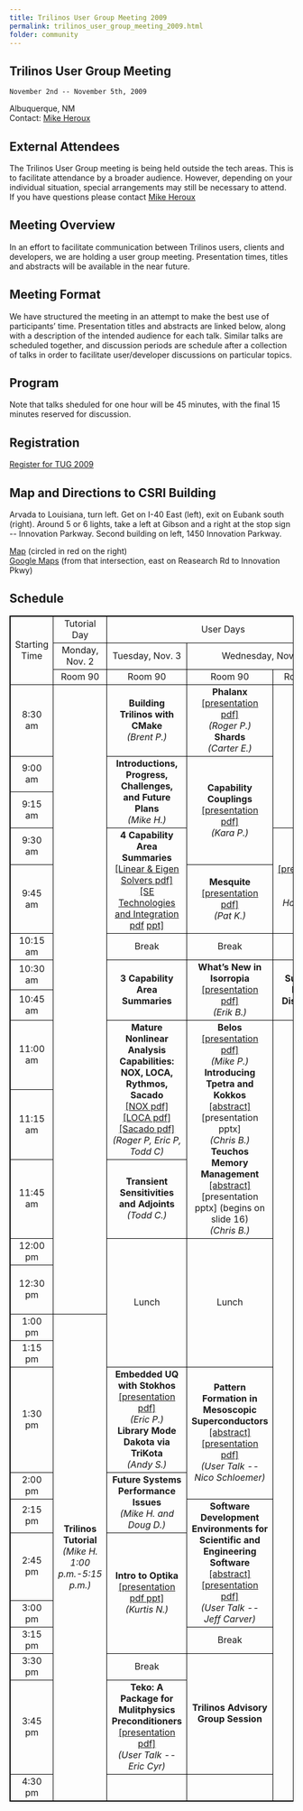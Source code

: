 ```yaml
---
title: Trilinos User Group Meeting 2009
permalink: trilinos_user_group_meeting_2009.html
folder: community
---
```


## Trilinos User Group Meeting  
    November 2nd -- November 5th, 2009
      
Albuquerque, NM  
Contact: [Mike Heroux](mailto:maherou@sandia.gov)

## External Attendees

The Trilinos User Group meeting is being held outside the tech areas. This is to facilitate attendance by a broader audience. However, depending on your individual situation, special arrangements may still be necessary to attend. If you have questions please contact [Mike Heroux](mailto:maherou@sandia.gov)

## Meeting Overview

In an effort to facilitate communication between Trilinos users, clients and developers, we are holding a user group meeting. Presentation times, titles and abstracts will be available in the near future.

## Meeting Format

We have structured the meeting in an attempt to make the best use of participants’ time. Presentation titles and abstracts are linked below, along with a description of the intended audience for each talk. Similar talks are scheduled together, and discussion periods are schedule after a collection of talks in order to facilitate user/developer discussions on particular topics.

## Program

Note that talks sheduled for one hour will be 45 minutes, with the final 15 minutes reserved for discussion.

## Registration

[Register for TUG 2009](http://spreadsheets.google.com/viewform?formkey=dDVjMXo0UHZwd3hsYVhGMkxKNGhlY3c6MA)

## Map and Directions to CSRI Building

Arvada to Louisiana, turn left. Get on I-40 East (left), exit on Eubank south (right). Around 5 or 6 lights, take a left at Gibson and a right at the stop sign -- Innovation Parkway. Second building on left, 1450 Innovation Parkway.

[Map](images/csri_map.jpg) (circled in red on the right)  
[Google Maps](http://maps.google.com/maps?f=q&hl=en&q=Eubank+Blvd+SE+and+Research+Rd+SE,+Albuquerque,+NM+87111&ie=UTF8&z=17&ll=35.056989,-106.530519&spn=0.008229,0.010074&t=h&om=1) (from that intersection, east on Reasearch Rd to Innovation Pkwy)

## Schedule

<head>
<style>
table, th, td {
    border: 1px solid black;
    table-layout: fixed;
    text-align:center;
}

th, td {
    width: 300px;
}

</style>
</head>

<table id="programTable" cellspacing="0" cellpadding="0">
<tbody>
<tr>
<td rowspan="3">Starting Time</td>
<td>Tutorial Day</td>
<td colspan="3">User Days</td>
<td>Developer Day</td>
</tr>
<tr>
<td>Monday, Nov. 2</td>
<td>Tuesday, Nov. 3</td>
<td colspan="2">Wednesday, Nov. 4</td>
<td>Thursday, Nov. 5</td>
</tr>
<tr>
<td>Room 90</td>
<td>Room 90</td>
<td>Room 90</td>
<td>Room 279</td>
<td>Room 90</td>
</tr>
<tr>
<td>8:30 am</td>
<td rowspan="13"></td>
<td><strong>Building Trilinos with CMake</strong><br />
<cite>(Brent P.)</cite></td>
<td rowspan="1"><strong>Phalanx</strong><br />
<a href="/pdfs/TUG_Phalanx_2009_Web.pdf">[presentation pdf]</a><br />
<cite>(Roger P.)</cite><br />
<strong>Shards</strong><br />
<cite>(Carter E.)</cite></td>
<td rowspan="3"><strong>CASK</strong><br />
<cite>(Cray)</cite></td>
<td rowspan="3"><strong>Trilinos SE Status and Future Issues</strong><br />
<a href="trilinos_user_group_2009_abstracts_thursday_8h30.html">[abstract]</a><br />
<a href="http://www.cs.sandia.gov/%7Erabartl/TUG20091105_TrilinosSeIssues.pdf">[presentation pdf</a> <a href="http://www.cs.sandia.gov/%7Erabartl/TUG20091105_TrilinosSeIssues.ppt"> ppt]</a><br />
<cite>(Ross B.)</cite></td>
</tr>
<tr>
<td>9:00 am</td>
<td rowspan="2"><strong>Introductions, Progress, Challenges, and Future Plans</strong><br />
<cite>(Mike H.)</cite></td>
<td rowspan="3"><strong>Capability Couplings</strong><br />
<a href="/pdfs/TUG09_Intrepid_Tutorial.pdf">[presentation pdf]</a><br />
<cite>(Kara P.)</cite></td>
</tr>
<tr>
<td>9:15 am</td>
</tr>
<tr>
<td>9:30 am</td>
<td rowspan="2"><strong>4 Capability Area Summaries</strong><br />
<a href="/pdfs/LinearEigenSystems_Overview.pdf">[Linear &amp; Eigen Solvers pdf]</a><br />
<a href="http://www.cs.sandia.gov/%7Erabartl/TUG20091103_SoftwareEngineeringCapabilitiesArea.pdf">[SE Technologies and Integration pdf</a> <a href="http://www.cs.sandia.gov/%7Erabartl/TUG20091103_SoftwareEngineeringCapabilitiesArea.ppt">ppt]</a></td>
<td rowspan="2"><strong>OSKI</strong><br />
<a href="/pdfs/oski.pdf">[presentation pdf]</a><br />
<cite>(Mark Hoemmen)</cite></td>
<td rowspan="2"><strong>Trilinos Framework Update and Policy Page Review</strong><br />
<cite>(Jim W.)</cite></td>
</tr>
<tr>
<td>9:45 am</td>
<td rowspan="1"><strong>Mesquite</strong><br />
<a href="/pdfs/Msq-Capabilities-TUG.pdf">[presentation pdf]</a><br />
<cite>(Pat K.)</cite></td>
</tr>
<tr>
<td>10:15 am</td>
<td rowspan="1">Break</td>
<td rowspan="1">Break</td>
<td rowspan="1">Break</td>
<td rowspan="1">Break</td>
</tr>
<tr>
<td>10:30 am</td>
<td rowspan="2"><strong>3 Capability Area Summaries</strong></td>
<td rowspan="2"><strong>What&#8217;s New in Isorropia</strong><br />
<a href="/pdfs/Boman-TUG09.pdf">[presentation pdf]</a><br />
<cite>(Erik B.)</cite></td>
<td rowspan="2"><strong>Summary Kernel Discussion</strong></td>
<td rowspan="4"><strong>Git Training</strong><br />
<cite>(Elijah N.)</cite></td>
</tr>
<tr>
<td>10:45 am</td>
</tr>
<tr>
<td>11:00 am</td>
<td rowspan="2"><strong>Mature Nonlinear Analysis Capabilities: NOX, LOCA, Rythmos, Sacado</strong><br />
<a href="/pdfs/TUG_NOX_2009_Web.pdf">[NOX pdf]</a><br />
<a href="/pdfs/LOCA_TUG09.pdf">[LOCA pdf]</a><br />
<a href="/pdfs/SacadoTUG09.pdf">[Sacado pdf]</a><br />
<cite>(Roger P, Eric P, Todd C)</cite></td>
<td rowspan="3"><strong>Belos</strong><br />
<a href="/pdfs/TUG_2009_Belos.pdf">[presentation pdf]</a><br />
<cite>(Mike P.)</cite><br />
<strong>Introducing Tpetra and Kokkos</strong><br />
<a href="trilinos_user_group_2009_abstracts_wednesday_11h20.html">[abstract]</a><br />
[presentation pptx]<br />
<cite>(Chris B.)</cite><br />
<strong>Teuchos Memory Management</strong><br />
<a href="trilinos_user_group_2009_abstracts_wednesday_11h40.html">[abstract]</a><br />
[presentation pptx] (begins on slide 16)<br />
<cite>(Chris B.)</cite></td>
<td rowspan="16"></td>
</tr>
<tr>
<td>11:15 am</td>
</tr>
<tr>
<td>11:45 am</td>
<td rowspan=""><strong>Transient Sensitivities and Adjoints</strong><br />
<cite>(Todd C.)</cite></td>
<td rowspan="2">Lunch -- on site</td>
</tr>
<tr>
<td>12:00 pm</td>
<td rowspan="4">Lunch</td>
<td rowspan="4">Lunch</td>
</tr>
<tr>
<td>12:30 pm</td>
<td><strong>Teuchos Unit Testing Tutorial</strong><br />
<cite>(Todd C.)</cite></td>
</tr>
<tr>
<td>1:00 pm</td>
<td rowspan="11"><strong>Trilinos Tutorial</strong><br />
<cite>(Mike H. 1:00 p.m.-5:15 p.m.)</cite></td>
<td rowspan="3"><strong>Release 10.0 Retrospective and Post-10.0 Process Changes</strong><br />
<a href="http://www.cs.sandia.gov/%7Erabartl/TUG20091105_ImprovementsInReleaseProcesses.pdf">[presentation pdf</a> <a href="http://www.cs.sandia.gov/%7Erabartl/TUG20091105_ImprovementsInReleaseProcesses.ppt"> ppt]</a><br />
<cite>(Mike H., Ross B.)</cite></td>
</tr>
<tr>
<td>1:15 pm</td>
</tr>
<tr>
<td>1:30 pm</td>
<td rowspan="1"><strong>Embedded UQ with Stokhos</strong><br />
<a href="/pdfs/StokhosTUG09.pdf">[presentation pdf]</a><br />
<cite>(Eric P.)</cite><br />
<strong>Library Mode Dakota via TriKota</strong><br />
<cite>(Andy S.)</cite></td>
<td rowspan="2"><strong>Pattern Formation in Mesoscopic Superconductors</strong><br />
<a href="trilinos_user_group_2009_abstracts_wednesday_1h30.html">[abstract]</a><br />
<a href="http://win.ua.ac.be/%7Enschloe/system/files/tug-2009-schloemer.pdf">[presentation pdf]</a><br />
<cite>(User Talk -- Nico Schloemer)</cite></td>
</tr>
<tr>
<td>2:00 pm</td>
<td rowspan="2"><strong>Future Systems Performance Issues</strong><br />
<cite>(Mike H. and Doug D.)</cite></td>
<td rowspan="3"><strong>Trilinos Strategic Planning</strong><br />
<cite>(5 min per capability leader and discussion)</cite></td>
</tr>
<tr>
<td>2:15 pm</td>
<td rowspan="3"><strong>Software Development Environments for Scientific and Engineering Software</strong><br />
<a href="trilinos_user_group_2009_abstracts_wednesday_2h15.html">[abstract]</a><br />
<a href="http://carver.cs.ua.edu/Talks/TUG_Carver.pdf">[presentation pdf]</a><br />
<cite>(User Talk -- Jeff Carver)</cite></td>
</tr>
<tr>
<td>2:45 pm</td>
<td rowspan="3"><strong>Intro to Optika</strong><br />
<a href="/pdfs/optikapresentation3.pdf">[presentation pdf </a> <a href="/pdfs/optikapresentation3.ppt">ppt]</a><br />
<cite>(Kurtis N.)</cite></td>
</tr>
<tr>
<td>3:00 pm</td>
<td><strong>Terminal Packages</strong></td>
</tr>
<tr>
<td>3:15 pm</td>
<td>Break</td>
<td>Break</td>
</tr>
<tr>
<td>3:30 pm</td>
<td>Break</td>
<td rowspan="2"><strong>Trilinos Advisory Group Session</strong></td>
<td rowspan="2"><strong>Trilinos Strategic Planning</strong><br />
<cite>(project based)</cite></td>
</tr>
<tr>
<td>3:45 pm</td>
<td><strong>Teko: A Package for Mulitphysics Preconditioners</strong><br />
<a href="/pdfs/TUG_Teko_2009.pdf">[presentation pdf]</a><br />
<cite>(User Talk -- Eric Cyr)</cite></td>
</tr>
<tr>
<td>4:30 pm</td>
<td></td>
<td></td>
</tr>
</tbody>
</table>